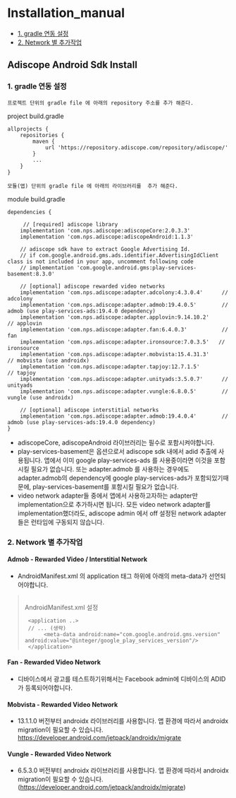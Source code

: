 Installation_manual
===================
- [1. gradle 연동 설정](https://github.com/adiscope/Adiscope-Android-Sample/blob/master/docs/installation_manual.md#1-gradle-연동-설정)
- [2. Network 별 추가작업](https://github.com/adiscope/Adiscope-Android-Sample/blob/master/docs/installation_manual.md#2-network-별-추가작업)


## Adiscope Android Sdk Install

### 1. gradle 연동 설정

`프로젝트 단위의 gradle file 에 아래의 repository 주소를 추가 해준다.`

project build.gradle
```
allprojects {
    repositories {
        maven {
            url 'https://repository.adiscope.com/repository/adiscope/'
        }
        ...
    }
}
```

`모듈(앱) 단위의 gradle file 에 아래의 라이브러리를  추가 해준다.`

module build.gradle
```
dependencies {
 
     // [required] adiscope library
    implementation 'com.nps.adiscope:adiscopeCore:2.0.3.3'
    implementation 'com.nps.adiscope:adiscopeAndroid:1.1.3'

    // adiscope sdk have to extract Google Advertising Id.
    // if com.google.android.gms.ads.identifier.AdvertisingIdClient class is not included in your app, uncomment following code
    // implementation 'com.google.android.gms:play-services-basement:8.3.0'

    // [optional] adiscope rewarded video networks
    implementation 'com.nps.adiscope:adapter.adcolony:4.3.0.4'      // adcolony
    implementation 'com.nps.adiscope:adapter.admob:19.4.0.5'        // admob (use play-services-ads:19.4.0 dependency)
    implementation 'com.nps.adiscope:adapter.applovin:9.14.10.2'        // applovin
    implementation 'com.nps.adiscope:adapter.fan:6.4.0.3'           // fan
    implementation 'com.nps.adiscope:adapter.ironsource:7.0.3.5'   // ironsource
    implementation 'com.nps.adiscope:adapter.mobvista:15.4.31.3'     // mobvista (use androidx)
    implementation 'com.nps.adiscope:adapter.tapjoy:12.7.1.5'        // tapjoy
    implementation 'com.nps.adiscope:adapter.unityads:3.5.0.7'      // unityads
    implementation 'com.nps.adiscope:adapter.vungle:6.8.0.5'        // vungle (use androidx)

    // [optional] adiscope interstitial networks
    implementation 'com.nps.adiscope:adapter.admob:19.4.0.4'        // admob (use play-services-ads:19.4.0 dependency)
}
```

- adiscopeCore, adiscopeAndroid 라이브러리는 필수로 포함시켜야합니다.
- play-services-basement은 옵션으로서 adiscope sdk 내에서 adid 추출에 사용됩니다. 앱에서 이미 google play-services-ads 를 사용중이라면 이것을 포함시킬 필요가 없습니다. 또는 adapter.admob 를 사용하는 경우에도 adapter.admob의 dependency에 google play-services-ads가 포함되있기때문에, play-services-basement를 포함시킬 필요가 없습니다.
- video network adapter들 중에서 앱에서 사용하고자하는 adapter만 implementation으로 추가하시면 됩니다. 모든 video network adapter를 implementation했더라도, adiscope admin 에서 off 설정된 network adapter들은 런타임에 구동되지 않습니다.

### 2. Network 별 추가작업

#### Admob - Rewarded Video / Interstitial Network
* AndroidManifest.xml 의 application 태그 하위에 아래의 meta-data가 선언되어야합니다.
>  <br>AndroidManifest.xml 설정
> ```
>  <application ..>
>  // ... (생략)
>       <meta-data android:name="com.google.android.gms.version" android:value="@integer/google_play_services_version"/>
>  </application>
>  ```

#### Fan - Rewarded Video Network
* 디바이스에서 광고를 테스트하기위해서는 Facebook admin에 디바이스의 ADID가 등록되어야합니다.

#### Mobvista - Rewarded Video Network
* 13.1.1.0 버전부터 androidx 라이브러리를 사용합니다. 앱 환경에 따라서 androidx migration이 필요할 수 있습니다. <a href="#heading-ids">https://developer.android.com/jetpack/androidx/migrate</a>

#### Vungle - Rewarded Video Network
* 6.5.3.0 버전부터 androidx 라이브러리를 사용합니다. 앱 환경에 따라서 androidx migration이 필요할 수 있습니다. (https://developer.android.com/jetpack/androidx/migrate)

